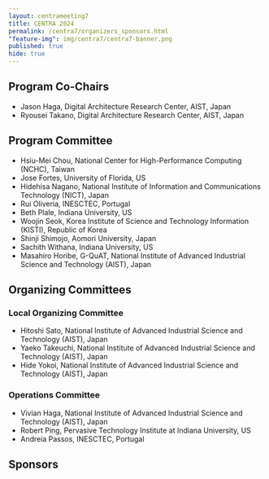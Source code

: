 ```yaml
---
layout: centrameeting7
title: CENTRA 2024
permalink: /centra7/organizers_sponsors.html
"feature-img": img/centra7/centra7-banner.png
published: true
hide: true
---
```


## Program Co-Chairs
- Jason Haga, Digital Architecture Research Center, AIST, Japan
- Ryousei Takano, Digital Architecture Research Center, AIST, Japan

## Program Committee
- Hsiu-Mei Chou, National Center for High-Performance Computing (NCHC), Taiwan
- Jose Fortes, University of Florida, US
- Hidehisa Nagano, National Institute of Information and Communications Technology (NICT), Japan
- Rui Oliveria, INESCTEC, Portugal
- Beth Plale, Indiana University, US
- Woojin Seok, Korea Institute of Science and Technology Information (KISTI), Republic of Korea
- Shinji Shimojo, Aomori University, Japan
- Sachith Withana, Indiana University, US
- Masahiro Horibe, G-QuAT, National Institute of Advanced Industrial Science and Technology (AIST), Japan

## Organizing Committees
### Local Organizing Committee
-	Hitoshi Sato, National Institute of Advanced Industrial Science and Technology (AIST), Japan
-	Yaeko Takeuchi, National Institute of Advanced Industrial Science and Technology (AIST), Japan
- Hide Yokoi, National Institute of Advanced Industrial Science and Technology (AIST), Japan
 
### Operations Committee
- Vivian Haga, National Institute of Advanced Industrial Science and Technology (AIST), Japan
-	Robert Ping, Pervasive Technology Institute at Indiana University, US
-	Andreia Passos, INESCTEC, Portugal
  
## Sponsors

<!--## Contact-->
